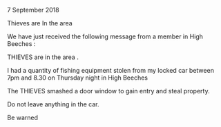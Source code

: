 7 September 2018

Thieves are In the area

We have just received the following message from a member in High Beeches :

THIEVES are in the area .

I had a quantity of fishing equipment stolen from my locked car between 7pm and 8.30 on Thursday night in High Beeches

The THIEVES smashed a door window to gain entry and steal property.

Do not leave anything in the car.

Be warned
